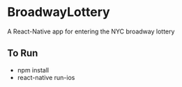 # BroadwayLottery
A React-Native app for entering the NYC broadway lottery


## To Run
* npm install
* react-native run-ios
